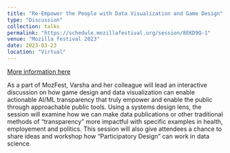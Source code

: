 ```yaml
---
title: "Re-Empower the People with Data Visualization and Game Design"
type: "Discussion"
collection: talks
permalink: "https://schedule.mozillafestival.org/session/8EKD9Q-1"
venue: "Mozilla festival 2023"
date: 2023-03-23
location: "Virtual"
---
```


[More information here](https://www.slideshare.net/Samnsparky/reempower-the-public-with-data-visualization-and-game-design)

As a part of MozFest, Varsha and her colleague will lead an interactive discussion on how game design and data visualization can enable actionable AI/ML transparency that truly empower and enable the public through approachable public tools. Using a systems design lens, the session will examine how we can make data publications or other traditional methods of “transparency” more impactful with specific examples in health, employement and politics. This session will also give attendees a chance to share ideas and workshop how “Participatory Design” can work in data science.